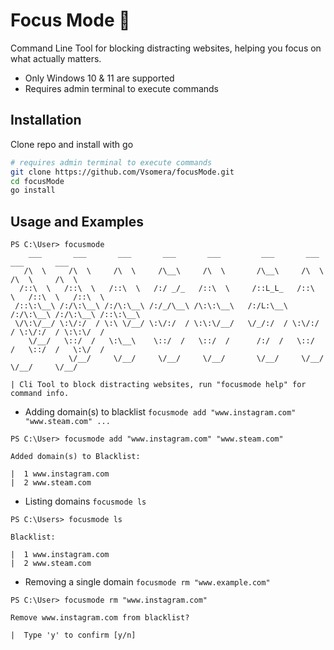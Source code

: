 
# Focus Mode 🌃

Command Line Tool for blocking distracting websites, helping you focus on what actually matters.
- Only Windows 10 & 11 are supported
- Requires admin terminal to execute commands

## Installation

Clone repo and install with go

```bash
# requires admin terminal to execute commands
git clone https://github.com/Vsomera/focusMode.git
cd focusMode
go install
```
    
## Usage and Examples

```
PS C:\User> focusmode
    ___       ___       ___       ___       ___         ___       ___       ___       ___
   /\  \     /\  \     /\  \     /\__\     /\  \       /\__\     /\  \     /\  \     /\  \
  /::\  \   /::\  \   /::\  \   /:/ _/_   /::\  \     /::L_L_   /::\  \   /::\  \   /::\  \
 /::\:\__\ /:/\:\__\ /:/\:\__\ /:/_/\__\ /\:\:\__\   /:/L:\__\ /:/\:\__\ /:/\:\__\ /::\:\__\
 \/\:\/__/ \:\/:/  / \:\ \/__/ \:\/:/  / \:\:\/__/   \/_/:/  / \:\/:/  / \:\/:/  / \:\:\/  /
    \/__/   \::/  /   \:\__\    \::/  /   \::/  /      /:/  /   \::/  /   \::/  /   \:\/  /
             \/__/     \/__/     \/__/     \/__/       \/__/     \/__/     \/__/     \/__/

| Cli Tool to block distracting websites, run "focusmode help" for command info.
```
- Adding domain(s) to blacklist `focusmode add "www.instagram.com" "www.steam.com" ...`
```
PS C:\User> focusmode add "www.instagram.com" "www.steam.com"

Added domain(s) to Blacklist:

|  1 www.instagram.com
|  2 www.steam.com
```
- Listing domains `focusmode ls`
```
PS C:\Users> focusmode ls

Blacklist:

|  1 www.instagram.com
|  2 www.steam.com
```

- Removing a single domain `focusmode rm "www.example.com"`

```
PS C:\User> focusmode rm "www.instagram.com"

Remove www.instagram.com from blacklist?

|  Type 'y' to confirm [y/n]
```